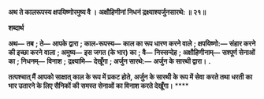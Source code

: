 **अथ ते कालरूपस्य क्षपयिष्णोरमुष्य वै ।** **अक्षौहिणीनां निधनं द्रक्ष्याश्यर्जुनसारथे: ॥ २१॥** 

**शब्दार्थ** 

**अथ—** **तब** **; ते—** **आपके द्वारा** **; काल-रूपस्य—** **काल का रूप धारण करने वाले** **; क्षपयिष्णो:—** **संहार करने की इच्छा करने** **वाला** **; अमुष्य—** **इस जगत (के भार) का** **; वै—** **निस्सन्देह** **; अक्षौहिणीनाम्—** **सश्पूर्ण सेनाओं का** **; निधनम्—** **विनाश** **;** **द्रक्ष्यामि—** **देखूँगा** **; अर्जुन सारथे:—** **अर्जुन के सारथी द्वारा।** **.** 

**तत्पश्चात् मैं आपको साक्षात् काल के रूप में प्रकट होते, अर्जुन के सारथी के रूप में सेवा** **करते तथा धरती का भार उतारने के लिए सैनिकों की समस्त सेनाओं का विनाश करते देखूँगा।** **** 